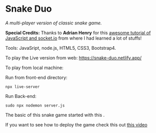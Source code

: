 # Snake Duo
*A multi-player version of classic snake game.*

**Special Credits:**  Thanks to **Adrian Henry** for this [awesome tutorial of JavaScript and socket.io](https://www.youtube.com/watch?v=ppcBIHv_ZPs&list=PLKjmznU0ijD3-kfuVzNdK5M7AN1_kFUir&index=15) from where I had learned a lot of stuffs!  

Tools: JavaSript, node.js, HTML5, CSS3, Bootstrap4.

To play the Live version from web: https://snake-duo.netlify.app/

To play from local machine:

Run from front-end directory:

```shell
npx live-server
```

Run Back-end:

```shell
sudo npx nodemon server.js
```

The basic of this snake game started with this [](https://www.youtube.com/watch?v=ppcBIHv_ZPs).

If you want to see how to deploy the game check this out [this video](https://www.youtube.com/watch?v=M9RDYkFs-EQ)
